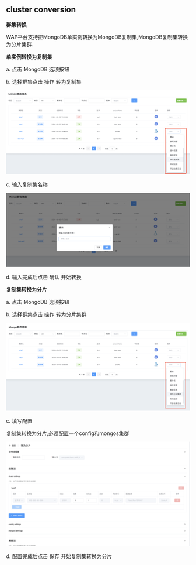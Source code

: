 ## cluster conversion

**群集转换**

WAP平台支持把MongoDB单实例转换为MongoDB复制集,MongoDB复制集转换为分片集群.



**单实例转换为复制集**

a. 点击 MongoDB 选项按钮

b. 选择群集点击 操作 转为复制集

![1](../../../../../../images/whalealPlatformImages/clusterconversion.png)

c. 输入复制集名称

![1](../../../../../../images/whalealPlatformImages/clusterconversion1.png)

d. 输入完成后点击 确认 开始转换



**复制集转换为分片**

a. 点击 MongoDB 选项按钮

b. 选择群集点击 操作 转为分片集群

![1](../../../../../../images/whalealPlatformImages/clusterconversion2.png)

c. 填写配置

复制集转换为分片,必须配置一个config和mongos集群

![1](../../../../../../images/whalealPlatformImages/clusterconversion3.png)



d. 配置完成后点击 保存 开始复制集转换为分片